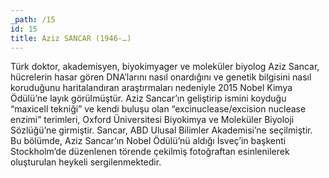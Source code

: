 ```yaml
---
_path: /15
id: 15
title: Aziz SANCAR (1946-…)
---
```


Türk doktor, akademisyen, biyokimyager ve moleküler biyolog Aziz Sancar, hücrelerin hasar gören DNA’larını nasıl onardığını ve genetik bilgisini nasıl koruduğunu haritalandıran araştırmaları nedeniyle 2015 Nobel Kimya Ödülü’ne layık görülmüştür. Aziz Sancar’ın geliştirip ismini koyduğu “maxicell tekniği” ve kendi buluşu olan “excinuclease/excision nuclease enzimi” terimleri, Oxford Üniversitesi Biyokimya ve Moleküler Biyoloji Sözlüğü’ne girmiştir. Sancar, ABD Ulusal Bilimler Akademisi’ne seçilmiştir. Bu bölümde, Aziz Sancar’ın Nobel Ödülü’nü aldığı İsveç’in başkenti Stockholm’de düzenlenen törende çekilmiş fotoğraftan esinlenilerek oluşturulan heykeli sergilenmektedir.